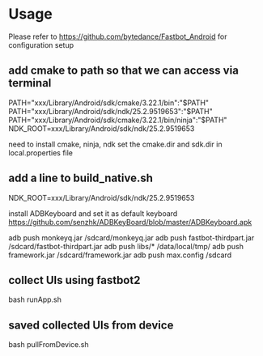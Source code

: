 

# Usage
Please refer to https://github.com/bytedance/Fastbot_Android for configuration setup

## add cmake to path so that we can access via terminal
PATH="xxx/Library/Android/sdk/cmake/3.22.1/bin":"$PATH"
PATH="xxx/Library/Android/sdk/ndk/25.2.9519653":"$PATH"
PATH="xxx/Library/Android/sdk/cmake/3.22.1/bin/ninja":"$PATH"
NDK_ROOT=xxx/Library/Android/sdk/ndk/25.2.9519653

need to install cmake, ninja, ndk
set the cmake.dir and sdk.dir in local.properties file

## add a line to build_native.sh
NDK_ROOT=xxx/Library/Android/sdk/ndk/25.2.9519653

install ADBKeyboard and set it as default keyboard 
https://github.com/senzhk/ADBKeyBoard/blob/master/ADBKeyboard.apk

adb push monkeyq.jar /sdcard/monkeyq.jar
adb push fastbot-thirdpart.jar /sdcard/fastbot-thirdpart.jar
adb push libs/* /data/local/tmp/
adb push framework.jar /sdcard/framework.jar
adb push max.config /sdcard


## collect UIs using fastbot2
bash runApp.sh

## saved collected UIs from device
bash pullFromDevice.sh